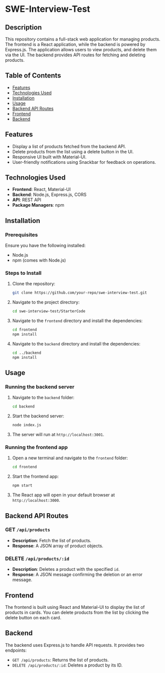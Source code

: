 # SWE-Interview-Test

## Description
This repository contains a full-stack web application for managing products. The frontend is a React application, while the backend is powered by Express.js. The application allows users to view products, and delete them via the UI. The backend provides API routes for fetching and deleting products.

## Table of Contents
- [Features](#features)
- [Technologies Used](#technologies-used)
- [Installation](#installation)
- [Usage](#usage)
- [Backend API Routes](#backend-api-routes)
- [Frontend](#frontend)
- [Backend](#backend)

## Features
- Display a list of products fetched from the backend API.
- Delete products from the list using a delete button in the UI.
- Responsive UI built with Material-UI.
- User-friendly notifications using Snackbar for feedback on operations.

## Technologies Used
- **Frontend**: React, Material-UI
- **Backend**: Node.js, Express.js, CORS
- **API**: REST API
- **Package Managers**: npm

## Installation

### Prerequisites
Ensure you have the following installed:
- Node.js
- npm (comes with Node.js)

### Steps to Install

1. Clone the repository:
    ```bash
    git clone https://github.com/your-repo/swe-interview-test.git
    ```

2. Navigate to the project directory:
    ```bash
    cd swe-interview-test/StarterCode
    ```

3. Navigate to the `frontend` directory and install the dependencies:
    ```bash
    cd frontend
    npm install
    ```

4. Navigate to the `backend` directory and install the dependencies:
    ```bash
    cd ../backend
    npm install
    ```

## Usage

### Running the backend server
1. Navigate to the `backend` folder:
    ```bash
    cd backend
    ```
2. Start the backend server:
    ```bash
    node index.js
    ```
3. The server will run at `http://localhost:3001`.

### Running the frontend app
1. Open a new terminal and navigate to the `frontend` folder:
    ```bash
    cd frontend
    ```
2. Start the frontend app:
    ```bash
    npm start
    ```
3. The React app will open in your default browser at `http://localhost:3000`.

## Backend API Routes

### GET `/api/products`
- **Description**: Fetch the list of products.
- **Response**: A JSON array of product objects.

### DELETE `/api/products/:id`
- **Description**: Deletes a product with the specified `id`.
- **Response**: A JSON message confirming the deletion or an error message.

## Frontend
The frontend is built using React and Material-UI to display the list of products in cards. You can delete products from the list by clicking the delete button on each card.

## Backend
The backend uses Express.js to handle API requests. It provides two endpoints:
- `GET /api/products`: Returns the list of products.
- `DELETE /api/products/:id`: Deletes a product by its ID.
